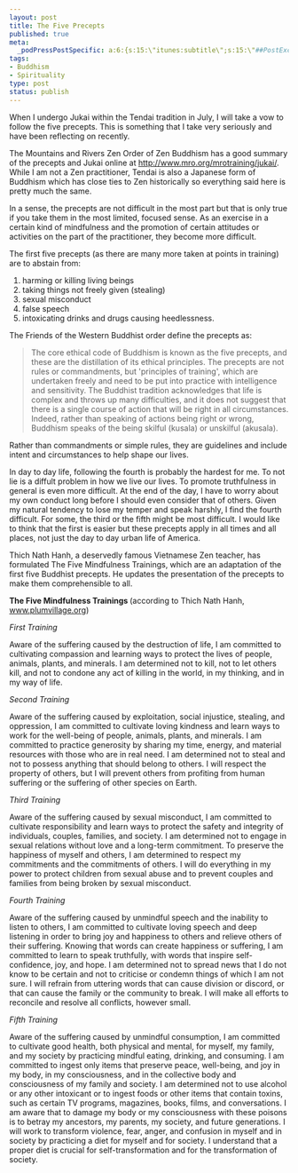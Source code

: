 ```yaml
--- 
layout: post
title: The Five Precepts
published: true
meta: 
  _podPressPostSpecific: a:6:{s:15:\"itunes:subtitle\";s:15:\"##PostExcerpt##\";s:14:\"itunes:summary\";s:15:\"##PostExcerpt##\";s:15:\"itunes:keywords\";s:17:\"##WordPressCats##\";s:13:\"itunes:author\";s:10:\"##Global##\";s:15:\"itunes:explicit\";s:2:\"No\";s:12:\"itunes:block\";s:2:\"No\";}
tags: 
- Buddhism
- Spirituality
type: post
status: publish
---
```

When I undergo Jukai within the Tendai tradition in July, I will take a vow to follow the five precepts. This is something that I take very seriously and have been reflecting on recently.

The Mountains and Rivers Zen Order of Zen Buddhism has a good summary of the precepts and Jukai online at <a href="http://www.mro.org/mrotraining/jukai/">http://www.mro.org/mrotraining/jukai/</a>. While I am not a Zen practitioner, Tendai is also a Japanese form of Buddhism which has close ties to Zen historically so everything said here is pretty much the same.

In a sense, the precepts are not difficult in the most part but that is only true if you take them in the most limited, focused sense. As an exercise in a certain kind of mindfulness and the promotion of certain attitudes or activities on the part of the practitioner, they become more difficult.

The first five precepts (as there are many more taken at points in training) are to abstain from:
<ol>
	<li>harming or killing living beings</li>
	<li>taking things not freely given (stealing)</li>
	<li>sexual misconduct</li>
	<li>false speech</li>
	<li>intoxicating drinks and drugs causing heedlessness.</li>
</ol>
The Friends of the Western Buddhist order define the precepts as:
<blockquote>The core ethical code of Buddhism is known as the five precepts, and these are the distillation of its ethical principles. The precepts are not rules or commandments, but 'principles of training', which are undertaken freely and need to be put into practice with intelligence and sensitivity. The Buddhist tradition acknowledges that life is complex and throws up many difficulties, and it does not suggest that there is a single course of action that will be right in all circumstances. Indeed, rather than speaking of actions being right or wrong, Buddhism speaks of the being skilful (kusala) or unskilful (akusala).</blockquote>
Rather than commandments or simple rules, they are guidelines and include intent and circumstances to help shape our lives.

In day to day life, following the fourth is probably the hardest for me. To not lie is a diffult problem in how we live our lives. To promote truthfulness in general is even more difficult. At the end of the day, I have to worry about my own conduct long before I should even consider that of others. Given my natural tendency to lose my temper and speak harshly, I find the fourth difficult. For some, the third or the fifth might be most difficult. I would like to think that the first is easier but these precepts apply in all times and all places, not just the day to day urban life of America.

Thich Nath      Hanh, a deservedly famous Vietnamese Zen teacher, has formulated The Five Mindfulness Trainings, which are an adaptation      of the first five Buddhist precepts. He updates the presentation of the precepts to make them comprehensible to all.

<strong>The Five Mindfulness Trainings
</strong><span class="smalltext">(according to Thich Nath Hanh, <a href="http://www.plumvillage.org">www.plumvillage.org</a>)<strong>      </strong></span>

<em>First Training</em>

Aware of the suffering caused by the destruction of life, I am committed      to cultivating compassion and learning ways to protect the lives of people,      animals, plants, and minerals. I am determined not to kill, not to let others      kill, and not to condone any act of killing in the world, in my thinking,      and in my way of life.

<em>Second Training</em>

Aware of the suffering caused by exploitation, social injustice, stealing,      and oppression, I am committed to cultivate loving kindness and learn ways      to work for the well-being of people, animals, plants, and minerals. I am      committed to practice generosity by sharing my time, energy, and material      resources with those who are in real need. I am determined not to steal and      not to possess anything that should belong to others. I will respect the property      of others, but I will prevent others from profiting from human suffering or      the suffering of other species on Earth.

<em>Third Training</em>

Aware of the suffering caused by sexual misconduct, I am committed to cultivate      responsibility and learn ways to protect the safety and integrity of individuals,      couples, families, and society. I am determined not to engage in sexual relations      without love and a long-term commitment. To preserve the happiness of myself      and others, I am determined to respect my commitments and the commitments      of others. I will do everything in my power to protect children from sexual      abuse and to prevent couples and families from being broken by sexual misconduct.

<em>Fourth Training</em>

Aware of the suffering caused by unmindful speech and the inability to listen      to others, I am committed to cultivate loving speech and deep listening in      order to bring joy and happiness to others and relieve others of their suffering.      Knowing that words can create happiness or suffering, I am committed to learn      to speak truthfully, with words that inspire self-confidence, joy, and hope.      I am determined not to spread news that I do not know to be certain and not      to criticise or condemn things of which I am not sure. I will refrain from      uttering words that can cause division or discord, or that can cause the family      or the community to break. I will make all efforts to reconcile and resolve      all conflicts, however small.

<em>Fifth Training</em>

Aware of the suffering caused by unmindful consumption, I am committed to      cultivate good health, both physical and mental, for myself, my family, and      my society by practicing mindful eating, drinking, and consuming. I am committed      to ingest only items that preserve peace, well-being, and joy in my body,      in my consciousness, and in the collective body and consciousness of my family      and society. I am determined not to use alcohol or any other intoxicant or      to ingest foods or other items that contain toxins, such as certain TV programs,      magazines, books, films, and conversations. I am aware that to damage my body      or my consciousness with these poisons is to betray my ancestors, my parents,      my society, and future generations. I will work to transform violence, fear,      anger, and confusion in myself and in society by practicing a diet for myself      and for society. I understand that a proper diet is crucial for self-transformation      and for the transformation of society.
